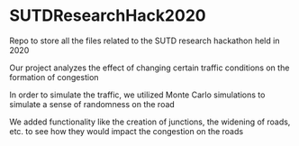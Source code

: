 # SUTDResearchHack2020
Repo to store all the files related to the SUTD research hackathon held in 2020


Our project analyzes the effect of changing certain traffic conditions on the formation of congestion

In order to simulate the traffic, we utilized Monte Carlo simulations to simulate a sense of randomness on the road

We added functionality like the creation of junctions, the widening of roads, etc. to see how they would impact the congestion on the roads

